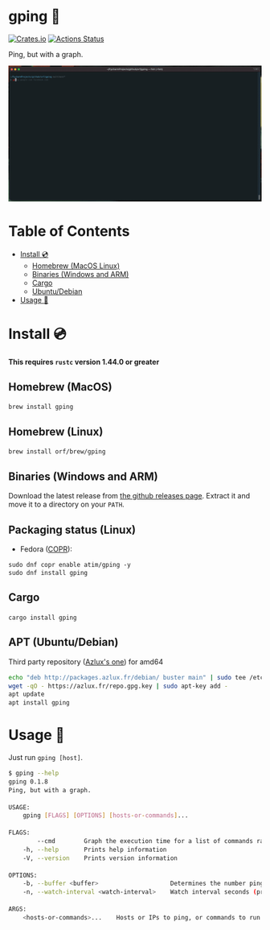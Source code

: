 # gping 🚀

[![Crates.io](https://img.shields.io/crates/v/gping.svg)](https://crates.io/crates/gping)
[![Actions Status](https://github.com/orf/gping/workflows/CI/badge.svg)](https://github.com/orf/gping/actions)

Ping, but with a graph.

![](./images/readme-example.gif)

Table of Contents
=================

   * [Install :cd:](#install-cd)
      * [Homebrew (MacOS   Linux)](#homebrew-macos)
      * [Binaries (Windows and ARM)](#binaries-windows-and-arm)
      * [Cargo](#cargo)
      * [Ubuntu/Debian](#apt-ubuntudebian)
   * [Usage :saxophone:](#usage-saxophone)

# Install :cd:

**This requires `rustc` version 1.44.0 or greater**

## Homebrew (MacOS)

```bash
brew install gping
```

## Homebrew (Linux)

```bash
brew install orf/brew/gping
```

## Binaries (Windows and ARM)

Download the latest release from [the github releases page](https://github.com/orf/gping/releases). Extract it 
and move it to a directory on your `PATH`.

## Packaging status (Linux)

- Fedora ([COPR](https://copr.fedorainfracloud.org/coprs/atim/gping/)):

```
sudo dnf copr enable atim/gping -y
sudo dnf install gping
```

## Cargo

`cargo install gping`

## APT (Ubuntu/Debian)

Third party repository ([Azlux's one](http://packages.azlux.fr/)) for amd64

```bash
echo "deb http://packages.azlux.fr/debian/ buster main" | sudo tee /etc/apt/sources.list.d/azlux.list
wget -qO - https://azlux.fr/repo.gpg.key | sudo apt-key add -
apt update
apt install gping
```

# Usage :saxophone:

Just run `gping [host]`.

```bash
$ gping --help
gping 0.1.8
Ping, but with a graph.

USAGE:
    gping [FLAGS] [OPTIONS] [hosts-or-commands]...

FLAGS:
        --cmd        Graph the execution time for a list of commands rather than pinging hosts
    -h, --help       Prints help information
    -V, --version    Prints version information

OPTIONS:
    -b, --buffer <buffer>                    Determines the number pings to display. [default: 100]
    -n, --watch-interval <watch-interval>    Watch interval seconds (provide partial seconds like '0.5') [default: 0.5]

ARGS:
    <hosts-or-commands>...    Hosts or IPs to ping, or commands to run if --cmd is provided.
```
